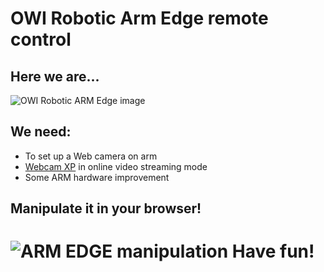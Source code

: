 OWI Robotic Arm Edge remote control
===============

Here we are...
----------
![OWI Robotic ARM Edge image](http://ecx.images-amazon.com/images/I/61am2UxidKL.jpg)

We need:
----------
- To set up a Web camera on arm
- [Webcam XP](http://www.webcamxp.com/home.aspx) in online video streaming mode
- Some ARM hardware improvement 

Manipulate it in your browser!
-------
![ARM EDGE manipulation](http://s3.postimg.org/ynscjjxo3/remote_ARM1.png)
Have fun!
===============
